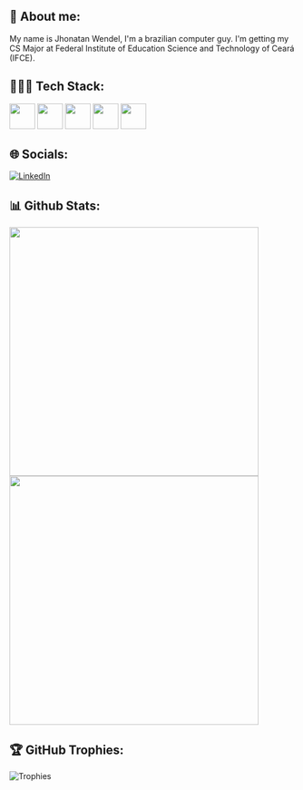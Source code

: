 ## 📙 About me:
My name is Jhonatan Wendel, I'm a brazilian computer guy. I'm getting my CS Major at Federal Institute of Education Science and Technology of Ceará (IFCE).

## 👨🏽‍💻 Tech Stack:
<div><img src="https://cdn.jsdelivr.net/gh/devicons/devicon/icons/nodejs/nodejs-original.svg" width="45">
<img src="https://cdn.jsdelivr.net/gh/devicons/devicon/icons/mongodb/mongodb-original-wordmark.svg" width="45"/>
<img src="https://cdn.jsdelivr.net/gh/devicons/devicon/icons/csharp/csharp-original.svg" width="45"/>
<img src="https://cdn.jsdelivr.net/gh/devicons/devicon/icons/dotnetcore/dotnetcore-original.svg" width="45"/>
<img src="https://cdn.jsdelivr.net/gh/devicons/devicon/icons/python/python-original.svg" width="45"/> </div>

## 🌐 Socials:
[![LinkedIn](https://img.shields.io/badge/LinkedIn-%230077B5.svg?logo=linkedin&logoColor=white)](https://linkedin.com/in/jhonatanwen)

## 📊 Github Stats:
<img src="https://github-readme-stats-sigma-five.vercel.app/api?username=jhonatanwen&count_private=true&show_icons=true&theme=dark" width="439">
<br><img src="https://github-readme-stats-sigma-five.vercel.app/api/top-langs/?username=jhonatanwen&layout=compact&theme=dark" width="439"/>

## 🏆 GitHub Trophies:
![Trophies](https://github-profile-trophy.vercel.app/?username=jhonatanwen&theme=nord&no-frame=false&no-bg=true&margin-w=4)


